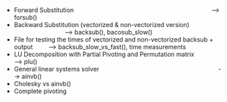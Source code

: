 - Forward Substitution &emsp;&emsp;&emsp;&emsp;&emsp;&emsp;&emsp;&emsp;&emsp;&emsp;&emsp;&emsp;&emsp;&emsp;&emsp;&emsp;&emsp;&emsp;&emsp;&emsp;&emsp;&emsp; --> forsub()
- Backward Substitution (vectorized & non-vectorized version) &emsp;&emsp;&emsp;&emsp;&emsp;&emsp;&emsp;&emsp; --> backsub(), bacosub_slow()
- File for testing the times of vectorized and non-vectorized backsub + output &emsp;&emsp; --> backsub_slow_vs_fast(), time measurements
- LU Decomposition with Partial Pivoting and Permutation matrix &emsp;&emsp;&emsp;&emsp; --> plu()
- General linear systems solver &emsp;&emsp;&emsp;&emsp;&emsp;&emsp;&emsp;&emsp;&emsp;&emsp;&emsp;&emsp;&emsp;&emsp;&emsp;&emsp;&emsp;&emsp;&emsp; --> ainvb()
- Cholesky vs ainvb() 
- Complete pivoting 
